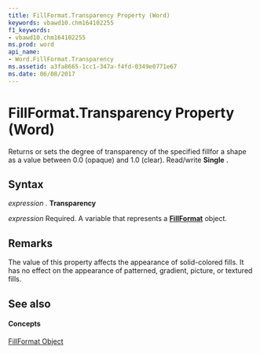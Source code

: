 ```yaml
---
title: FillFormat.Transparency Property (Word)
keywords: vbawd10.chm164102255
f1_keywords:
- vbawd10.chm164102255
ms.prod: word
api_name:
- Word.FillFormat.Transparency
ms.assetid: a3fa8665-1cc1-347a-f4fd-0349e0771e67
ms.date: 06/08/2017
---
```



# FillFormat.Transparency Property (Word)

Returns or sets the degree of transparency of the specified fillfor a shape as a value between 0.0 (opaque) and 1.0 (clear). Read/write  **Single** .


## Syntax

 _expression_ . **Transparency**

 _expression_ Required. A variable that represents a **[FillFormat](Word.FillFormat.md)** object.


## Remarks

The value of this property affects the appearance of solid-colored fills. It has no effect on the appearance of patterned, gradient, picture, or textured fills.


## See also


#### Concepts


[FillFormat Object](Word.FillFormat.md)

